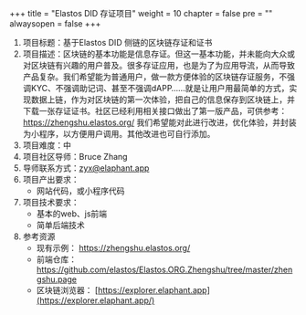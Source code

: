 +++
title = "Elastos DID 存证项目"
weight = 10
chapter = false
pre = ""
alwaysopen = false
+++

1. 项目标题：基于Elastos DID 侧链的区块链存证和证书
2. 项目描述：区块链的基本功能是信息存证。但这一基本功能，并未能向大众或对区块链有兴趣的用户普及。很多存证应用，也是为了为应用导流，从而导致产品复杂。我们希望能为普通用户，做一款方便体验的区块链存证服务，不强调KYC、不强调助记词、甚至不强调dAPP……就是让用户用最简单的方式，实现数据上链，作为对区块链的第一次体验，把自己的信息保存到区块链上，并下载一张存证证书。社区已经利用相关接口做出了第一版产品，可供参考： https://zhengshu.elastos.org/ 我们希望能对此进行改进，优化体验，并封装为小程序，以方便用户调用。其他改进也可自行添加。
3. 项目难度：中
4. 项目社区导师：Bruce Zhang
5. 导师联系方式：zyx@elaphant.app
7. 项目产出要求：
   - 网站代码，或小程序代码
8. 项目技术要求：
   - 基本的web、js前端
   - 简单后端技术
9. 参考资源
   - 现有示例： https://zhengshu.elastos.org/ 
   - 前端仓库：https://github.com/elastos/Elastos.ORG.Zhengshu/tree/master/zhengshu.page
   - 区块链浏览器： [https://explorer.elaphant.app](https://explorer.elaphant.app/)
